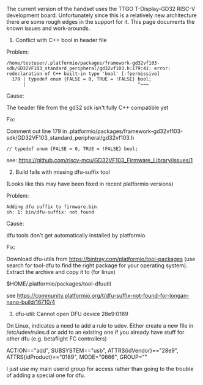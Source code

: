 The current version of the handset uses the TTGO T-Display-GD32 RISC-V development board. Unfortunately since this is a relatively new architecture there are some rough edges in the support for it. This page documents the known issues and work-arounds.

1) Conflict with C++ bool in header file

Problem:

```
/home/testuser/.platformio/packages/framework-gd32vf103-sdk/GD32VF103_standard_peripheral/gd32vf103.h:179:41: error: redeclaration of C++ built-in type 'bool' [-fpermissive]
  179 | typedef enum {FALSE = 0, TRUE = !FALSE} bool;
      |                                         ^~~~
```

Cause:

The header file from the gd32 sdk isn't fully C++ compatible yet

Fix:

Comment out line 179 in .platformio/packages/framework-gd32vf103-sdk/GD32VF103_standard_peripheral/gd32vf103.h

```
// typedef enum {FALSE = 0, TRUE = !FALSE} bool;
```

see: https://github.com/riscv-mcu/GD32VF103_Firmware_Library/issues/1

2) Build fails with missing dfu-suffix tool

(Looks like this may have been fixed in recent platformio versions)

Problem:

```
Adding dfu suffix to firmware.bin
sh: 1: bin/dfu-suffix: not found
```

Cause:

dfu tools don't get automatically installed by platformio.

Fix:

Download dfu-utils from https://bintray.com/platformio/tool-packages (use search for tool-dfu to find the right package for your operating system). Extract the archive and copy it to (for linux)

$HOME/.platformio/packages/tool-dfuutil

see https://community.platformio.org/t/dfu-suffix-not-found-for-longan-nano-build/16710/4

3) dfu-util: Cannot open DFU device 28e9:0189

On Linux, indicates a need to add a rule to udev. Either create a new file in /etc/udev/rules.d or add to an existing one if you already have stuff for other dfu (e.g. betaflight FC controllers)

ACTION=="add", SUBSYSTEM=="usb", ATTRS{idVendor}=="28e9", ATTRS{idProduct}=="0189", MODE="0666", GROUP="<whichever group you want to use for dfu access>"
  
I just use my main userid group for access rather than going to the trouble of adding a special one for dfu.

